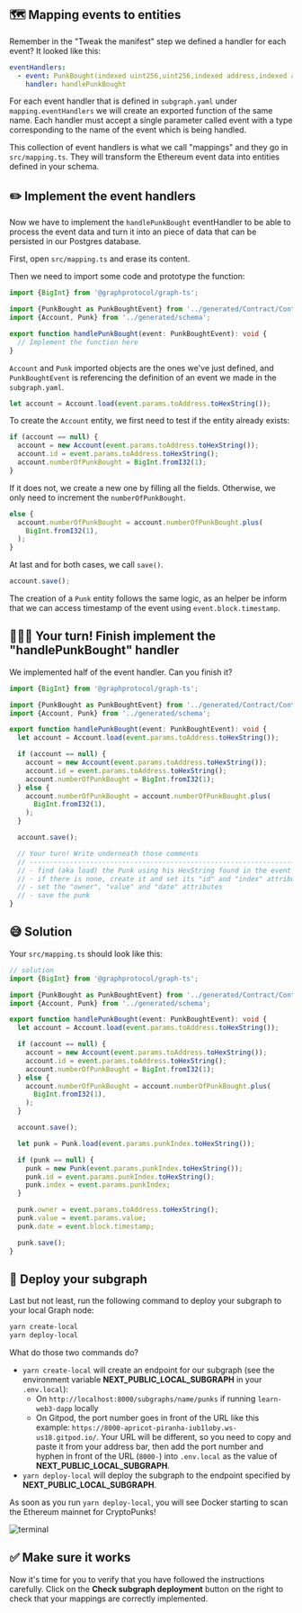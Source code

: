 ## 🗺 Mapping events to entities

Remember in the "Tweak the manifest" step we defined a handler for each event? It looked like this:

```yaml
eventHandlers:
  - event: PunkBought(indexed uint256,uint256,indexed address,indexed address)
    handler: handlePunkBought
```

For each event handler that is defined in `subgraph.yaml` under `mapping.eventHandlers` we will create an exported function of the same name. Each handler must accept a single parameter called event with a type corresponding to the name of the event which is being handled.

This collection of event handlers is what we call "mappings" and they go in `src/mapping.ts`. They will transform the Ethereum event data into entities defined in your schema.

## ✏️ Implement the event handlers

Now we have to implement the `handlePunkBought` eventHandler to be able to process the event data and turn it into an piece of data that can be persisted in our Postgres database.

First, open `src/mapping.ts` and erase its content.

Then we need to import some code and prototype the function:

```typescript
import {BigInt} from '@graphprotocol/graph-ts';

import {PunkBought as PunkBoughtEvent} from '../generated/Contract/Contract';
import {Account, Punk} from '../generated/schema';

export function handlePunkBought(event: PunkBoughtEvent): void {
  // Implement the function here
}
```

`Account` and `Punk` imported objects are the ones we've just defined, and `PunkBoughtEvent` is referencing the definition of an event we made in the `subgraph.yaml`.

```typescript
let account = Account.load(event.params.toAddress.toHexString());
```

To create the `Account` entity, we first need to test if the entity already exists:

```typescript
if (account == null) {
  account = new Account(event.params.toAddress.toHexString());
  account.id = event.params.toAddress.toHexString();
  account.numberOfPunkBought = BigInt.fromI32(1);
}
```

If it does not, we create a new one by filling all the fields. Otherwise, we only need to increment the `numberOfPunkBought`.

```typescript
else {
  account.numberOfPunkBought = account.numberOfPunkBought.plus(
    BigInt.fromI32(1),
  );
}
```

At last and for both cases, we call `save()`.

```typescript
account.save();
```

The creation of a `Punk` entity follows the same logic, as an helper be inform that we can access timestamp of the event using `event.block.timestamp`.

## 🧑🏼‍💻 Your turn! Finish implement the "handlePunkBought" handler

We implemented half of the event handler. Can you finish it?

```typescript
import {BigInt} from '@graphprotocol/graph-ts';

import {PunkBought as PunkBoughtEvent} from '../generated/Contract/Contract';
import {Account, Punk} from '../generated/schema';

export function handlePunkBought(event: PunkBoughtEvent): void {
  let account = Account.load(event.params.toAddress.toHexString());

  if (account == null) {
    account = new Account(event.params.toAddress.toHexString());
    account.id = event.params.toAddress.toHexString();
    account.numberOfPunkBought = BigInt.fromI32(1);
  } else {
    account.numberOfPunkBought = account.numberOfPunkBought.plus(
      BigInt.fromI32(1),
    );
  }

  account.save();

  // Your turn! Write underneath those comments
  // ---------------------------------------------------------------------
  // - find (aka load) the Punk using his HexString found in the event
  // - if there is none, create it and set its "id" and "index" attributes
  // - set the "owner", "value" and "date" attributes
  // - save the punk
}
```

## 😅 Solution

Your `src/mapping.ts` should look like this:

```typescript
// solution
import {BigInt} from '@graphprotocol/graph-ts';

import {PunkBought as PunkBoughtEvent} from '../generated/Contract/Contract';
import {Account, Punk} from '../generated/schema';

export function handlePunkBought(event: PunkBoughtEvent): void {
  let account = Account.load(event.params.toAddress.toHexString());

  if (account == null) {
    account = new Account(event.params.toAddress.toHexString());
    account.id = event.params.toAddress.toHexString();
    account.numberOfPunkBought = BigInt.fromI32(1);
  } else {
    account.numberOfPunkBought = account.numberOfPunkBought.plus(
      BigInt.fromI32(1),
    );
  }

  account.save();

  let punk = Punk.load(event.params.punkIndex.toHexString());

  if (punk == null) {
    punk = new Punk(event.params.punkIndex.toHexString());
    punk.id = event.params.punkIndex.toHexString();
    punk.index = event.params.punkIndex;
  }

  punk.owner = event.params.toAddress.toHexString();
  punk.value = event.params.value;
  punk.date = event.block.timestamp;

  punk.save();
}
```

## 🚀 Deploy your subgraph

Last but not least, run the following command to deploy your subgraph to your local Graph node:

```bash
yarn create-local
yarn deploy-local
```

What do those two commands do?

- `yarn create-local` will create an endpoint for our subgraph (see the environment variable **NEXT_PUBLIC_LOCAL_SUBGRAPH** in your `.env.local`):
  - On `http://localhost:8000/subgraphs/name/punks` if running `learn-web3-dapp` locally
  - On Gitpod, the port number goes in front of the URL like this example: `https://8000-apricot-piranha-iub1loby.ws-us18.gitpod.io/`. Your URL will be different, so you need to copy and paste it from your address bar, then add the port number and hyphen in front of the URL (`8000-`) into `.env.local` as the value of **NEXT_PUBLIC_LOCAL_SUBGRAPH**.
- `yarn deploy-local` will deploy the subgraph to the endpoint specified by **NEXT_PUBLIC_LOCAL_SUBGRAPH**.

As soon as you run `yarn deploy-local`, you will see Docker starting to scan the Ethereum mainnet for CryptoPunks!

![terminal](https://raw.githubusercontent.com/figment-networks/learn-web3-dapp/main/markdown/__images__/the-graph/mapping-01.gif)

## ✅ Make sure it works

Now it's time for you to verify that you have followed the instructions carefully. Click on the **Check subgraph deployment** button on the right to check that your mappings are correctly implemented.
